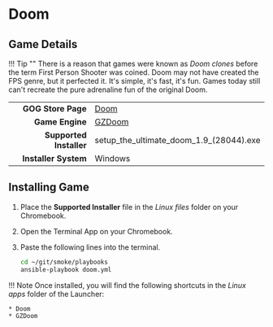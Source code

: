 # Doom

## Game Details

!!! Tip ""
    There is a reason that games were known as *Doom clones* before the term First Person Shooter was coined.  Doom may not have created the FPS genre, but it perfected it.  It's simple, it's fast, it's fun.  Games today still can't recreate the pure adrenaline fun of the original Doom.

|  |  |
|--:|:--|
| **GOG Store Page** | [Doom](https://www.gog.com/en/game/doom_1993) |
| **Game Engine** | [GZDoom](https://zdoom.org/index) |
| **Supported Installer** | setup_the_ultimate_doom_1.9_(28044).exe |
| **Installer System** | Windows |

## Installing Game
1. Place the **Supported Installer** file in the *Linux files* folder on your Chromebook.
1. Open the Terminal App on your Chromebook.
1. Paste the following lines into the terminal.

   ~~~bash
   cd ~/git/smoke/playbooks
   ansible-playbook doom.yml
   ~~~
   
!!! Note
    Once installed, you will find the following shortcuts in the *Linux apps* folder of the Launcher:
    
    * Doom
    * GZDoom